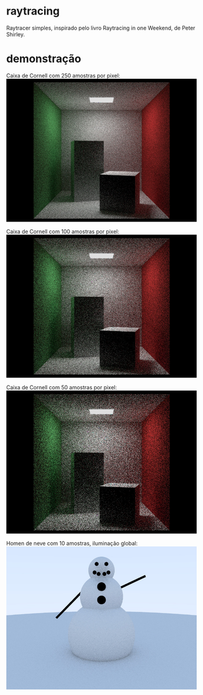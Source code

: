 # raytracing

Raytracer simples, inspirado pelo livro Raytracing in one Weekend, de Peter Shirley.

# demonstração

Caixa de Cornell com 250 amostras por pixel:
![Caixa de Cornell com 250 amostras por pixel](https://github.com/rhu201/raytracing/blob/master/jpg/cornell2.jpg?raw=true)


Caixa de Cornell com 100 amostras por pixel:
![Caixa de Cornell com 100 amostras por pixel](https://github.com/rhu201/raytracing/blob/master/jpg/100samples_cornell.jpg?raw=true)


Caixa de Cornell com 50 amostras por pixel:
![Caixa de Cornell com 50 amostras por pixel](https://github.com/rhu201/raytracing/blob/master/jpg/50samples_cornell.jpg?raw=true)

Homen de neve com 10 amostras, iluminação global:
![Homen de neve com 10 amostras, iluminação global](https://github.com/rhu201/raytracing/blob/master/jpg/snowman1.jpg?raw=true)

